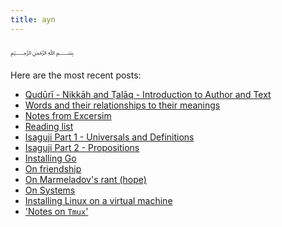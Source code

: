 ```yaml
---
title: ayn
---
```

﷽

Here are the most recent posts:

- [ Qudūrī - Nikkāh and Ṭalāq - Introduction to Author and Text](./studies.fiqh.conduct.nikkah.introduction-to-author-and-text.html)
- [ Words and their relationships to their meanings](./studies.logic.sullam.words-and-their-relations-to-meanings.html)
- [ Notes from Excersim](./languages.go.notes-from-exercism-exercises.html)
- [ Reading list](./readinglist.html)
- [ Isaguji Part 1 - Universals and Definitions](./studies.logic.isaguji.universals-and-definitions.html)
- [ Isaguji Part 2 - Propositions](./studies.logic.isaguji.propositions.html)
- [ Installing Go](./languages.go.installation.html)
- [ On friendship](./thoughts.on-friendship.html)
- [ On Marmeladov's rant (hope)](./thoughts.on-hope.html)
- [ On Systems](./thoughts.on-systems.html)
- [ Installing Linux on a virtual machine](./tools.linux.virtual-machine-installation.html)
- [ 'Notes on `Tmux`'](./tools.tmux.notes.html)
